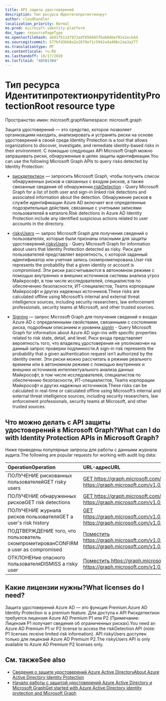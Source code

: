 ```yaml
---
title: API защиты удостоверений
description: Тип ресурса Идентитипротектионрут
author: cloudhandler
localization_priority: Normal
ms.prod: microsoft-identity-platform
doc_type: resourcePageType
ms.openlocfilehash: ab01fb11d7973adf056685f6ab0d6ef02e2ecb4d
ms.sourcegitcommit: 577bfd3bb8a2e2679ef1c5942a4a496c2aa3a277
ms.translationtype: MT
ms.contentlocale: ru-RU
ms.lasthandoff: 10/17/2020
ms.locfileid: "48581304"
---
```

# <a name="identityprotectionroot-resource-type"></a><span data-ttu-id="055f0-103">Тип ресурса Идентитипротектионрут</span><span class="sxs-lookup"><span data-stu-id="055f0-103">identityProtectionRoot resource type</span></span>

<span data-ttu-id="055f0-104">Пространство имен: microsoft.graph</span><span class="sxs-lookup"><span data-stu-id="055f0-104">Namespace: microsoft.graph</span></span>

<span data-ttu-id="055f0-105">Защита удостоверений — это средство, которое позволяет организациям находить, анализировать и устранять риски на основе удостоверений в своей среде.</span><span class="sxs-lookup"><span data-stu-id="055f0-105">Identity Protection is a tool that allows organizations to discover, investigate, and remediate identity-based risks in their environment.</span></span> <span data-ttu-id="055f0-106">С помощью следующих API Microsoft Graph можно запрашивать риски, обнаруженные в целях защиты идентификации.</span><span class="sxs-lookup"><span data-stu-id="055f0-106">You can use the following Microsoft Graph APIs to query risks detected by Identity Protection:</span></span> 

* <span data-ttu-id="055f0-107">[рискдетектион](riskdetection.md) — запросить Microsoft Graph, чтобы получить список обнаруженных рисков и связанных с входом рисков, а также связанные сведения об обнаружении.</span><span class="sxs-lookup"><span data-stu-id="055f0-107">[riskDetection](riskdetection.md) - Query Microsoft Graph for a list of both user and sign-in linked risk detections and associated information about the detection.</span></span> <span data-ttu-id="055f0-108">Обнаружение рисков в службе идентификации Azure AD включает все определенные подозрительные действия, связанные с учетными записями пользователей в каталоге.</span><span class="sxs-lookup"><span data-stu-id="055f0-108">Risk detections in Azure AD Identity Protection include any identified suspicious actions related to user accounts in the directory.</span></span>

* <span data-ttu-id="055f0-109">[riskyUsers](riskyuser.md) — запрос Microsoft Graph для получения сведений о пользователях, которые были признаны опасными для защиты удостоверений.</span><span class="sxs-lookup"><span data-stu-id="055f0-109">[riskyUsers](riskyuser.md) - Query Microsoft Graph for information about users that Identity Protection detected as risky.</span></span> <span data-ttu-id="055f0-110">Риск для пользователей представляет вероятность, с которой заданный идентификатор или учетная запись скомпрометирована.</span><span class="sxs-lookup"><span data-stu-id="055f0-110">User risk represents the probability that a given identity or account is compromised.</span></span> <span data-ttu-id="055f0-111">Эти риски рассчитываются в автономном режиме с помощью внутренних и внешних источников системы анализа угроз Майкрософт, в том числе исследователей, специалистов по обеспечению безопасности, ИТ-специалистов, Teams корпорации Майкрософт и других надежных источников.</span><span class="sxs-lookup"><span data-stu-id="055f0-111">These risks are calculated offline using Microsoft’s internal and external threat intelligence sources, including security researchers, law enforcement professionals, security teams at Microsoft, and other trusted sources.</span></span>

* <span data-ttu-id="055f0-112">[Signing](signin.md) — запрос Microsoft Graph для получения сведений о входах Azure AD с определенными свойствами, связанными с состоянием риска, подробным описанием и уровнем.</span><span class="sxs-lookup"><span data-stu-id="055f0-112">[signIn](signin.md) - Query Microsoft Graph for information about Azure AD sign-ins with specific properties related to risk state, detail, and level.</span></span> <span data-ttu-id="055f0-113">Риск входа представляет вероятность того, что владелец удостоверения не уполномочен на данный запрос проверки подлинности.</span><span class="sxs-lookup"><span data-stu-id="055f0-113">A sign-in risk represents the probability that a given authentication request isn’t authorized by the identity owner.</span></span> <span data-ttu-id="055f0-114">Эти риски можно рассчитать в режиме реального времени или в автономном режиме с помощью внутренних и внешних источников интеллектуального анализа данных Майкрософт, в том числе исследователей, специалистов по обеспечению безопасности, ИТ-специалистов, Teams корпорации Майкрософт и других надежных источников.</span><span class="sxs-lookup"><span data-stu-id="055f0-114">These risks can be calculated in real-time or calculated offline using Microsoft’s internal and external threat intelligence sources, including security researchers, law enforcement professionals, security teams at Microsoft, and other trusted sources.</span></span>

## <a name="what-can-i-do-with-identity-protection-apis-in-microsoft-graph"></a><span data-ttu-id="055f0-115">Что можно делать с API защиты удостоверений в Microsoft Graph?</span><span class="sxs-lookup"><span data-stu-id="055f0-115">What can I do with Identity Protection APIs in Microsoft Graph?</span></span>

<span data-ttu-id="055f0-116">Ниже приведены популярные запросы для работы с данными журнала аудита.</span><span class="sxs-lookup"><span data-stu-id="055f0-116">The following are popular requests for working with audit log data:</span></span>

<span data-ttu-id="055f0-117">Operation</span><span class="sxs-lookup"><span data-stu-id="055f0-117">Operation</span></span> | <span data-ttu-id="055f0-118">URL-адрес</span><span class="sxs-lookup"><span data-stu-id="055f0-118">URL</span></span>
:----------|:----
<span data-ttu-id="055f0-119">ПОЛУЧЕНИЕ рискованных пользователей</span><span class="sxs-lookup"><span data-stu-id="055f0-119">GET risky users</span></span> | [<span data-ttu-id="055f0-120">GET https://graph.microsoft.com/v1.0/identityProtection/riskyUsers</span><span class="sxs-lookup"><span data-stu-id="055f0-120">GET https://graph.microsoft.com/v1.0/identityProtection/riskyUsers</span></span>](https://developer.microsoft.com/graph/graph-explorer?request=identityProtection/riskyUsers&version=v1.0)
<span data-ttu-id="055f0-121">ПОЛУЧЕНИЕ обнаруженных рисков</span><span class="sxs-lookup"><span data-stu-id="055f0-121">GET risk detections</span></span> | [<span data-ttu-id="055f0-122">GET https://graph.microsoft.com/v1.0/identityProtection/riskDetections</span><span class="sxs-lookup"><span data-stu-id="055f0-122">GET https://graph.microsoft.com/v1.0/identityProtection/riskDetections</span></span>](https://developer.microsoft.com/graph/graph-explorer?request=identityProtection/riskDetections&version=v1.0)
<span data-ttu-id="055f0-123">ПОЛУЧЕНИЕ журнала рисков пользователя</span><span class="sxs-lookup"><span data-stu-id="055f0-123">GET a user's risk history</span></span> | [<span data-ttu-id="055f0-124">GET https://graph.microsoft.com/v1.0/identityProtection/riskyUsers/{riskyUserId}/history</span><span class="sxs-lookup"><span data-stu-id="055f0-124">GET https://graph.microsoft.com/v1.0/identityProtection/riskyUsers/{riskyUserId}/history</span></span>](https://developer.microsoft.com/graph/graph-explorer?request=identityProtection/riskyUsers/{riskyUserId}/history&version=v1.0)
<span data-ttu-id="055f0-125">ПОДТВЕРЖДЕНИЕ того, что пользователь скомпрометирован</span><span class="sxs-lookup"><span data-stu-id="055f0-125">CONFIRM a user as compromised</span></span> | [<span data-ttu-id="055f0-126">Поместить https://graph.microsoft.com/v1.0/identityProtection/riskyUsers/confirmCompromised</span><span class="sxs-lookup"><span data-stu-id="055f0-126">POST https://graph.microsoft.com/v1.0/identityProtection/riskyUsers/confirmCompromised</span></span>](https://developer.microsoft.com/graph/graph-explorer?request=/identityProtection/riskyUsers/confirmCompromised&version=v1.0)
<span data-ttu-id="055f0-127">ОТКЛОНЕНие опасного пользователя</span><span class="sxs-lookup"><span data-stu-id="055f0-127">DISMISS a risky user</span></span> | [<span data-ttu-id="055f0-128">Поместить https://graph.microsoft.com/v1.0/identityProtection/riskyUsers/dismiss</span><span class="sxs-lookup"><span data-stu-id="055f0-128">POST https://graph.microsoft.com/v1.0/identityProtection/riskyUsers/dismiss</span></span>](https://developer.microsoft.com/graph/graph-explorer?request=/identityProtection/riskyUsers/dismiss&version=v1.0)

## <a name="what-licenses-do-i-need"></a><span data-ttu-id="055f0-129">Какие лицензии нужны?</span><span class="sxs-lookup"><span data-stu-id="055f0-129">What licenses do I need?</span></span>

<span data-ttu-id="055f0-130">Защита удостоверений Azure AD — это функция Premium.</span><span class="sxs-lookup"><span data-stu-id="055f0-130">Azure AD Identity Protection is a premium feature.</span></span> <span data-ttu-id="055f0-131">Для доступа к API Рискдетектион требуется лицензия Azure AD Premium P1 или P2 (Примечание: Лицензия P1 получает сведения об ограниченных рисках).</span><span class="sxs-lookup"><span data-stu-id="055f0-131">You need an Azure AD Premium P1 or P2 license to access the riskDetection API (note: P1 licenses receive limited risk information).</span></span> <span data-ttu-id="055f0-132">API riskyUsers доступен только для лицензий Azure AD Premium P2.</span><span class="sxs-lookup"><span data-stu-id="055f0-132">The riskyUsers API is only available to Azure AD Premium P2 licenses only.</span></span>

## <a name="see-also"></a><span data-ttu-id="055f0-133">См. также</span><span class="sxs-lookup"><span data-stu-id="055f0-133">See also</span></span>

* [<span data-ttu-id="055f0-134">Сведения о защите удостоверений Azure Active Directory</span><span class="sxs-lookup"><span data-stu-id="055f0-134">About Azure Active Directory Identity Protection</span></span>](/azure/active-directory/identity-protection/overview-identity-protection)
* [<span data-ttu-id="055f0-135">Начало работы с защитой удостоверений Azure Active Directory и Microsoft Graph</span><span class="sxs-lookup"><span data-stu-id="055f0-135">Get started with Azure Active Directory identity protection and Microsoft Graph</span></span>](/azure/active-directory/identity-protection/howto-identity-protection-graph-api)